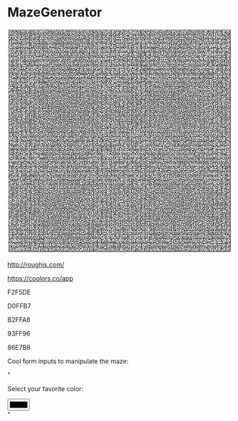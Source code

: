 # MazeGenerator

![alt text](https://github.com/dylanro/MazeGenerator/blob/master/maze.png "Maze Generator Output")



http://roughjs.com/



https://coolors.co/app




F2F5DE

D0FFB7

B2FFA8

93FF96

86E7B8



Cool form inputs to manipulate the maze:


"<form>
  
  Select your favorite color:
  
  <input type="color" name="favcolor">
  
</form>"
